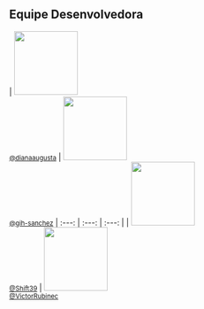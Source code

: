 ## Equipe Desenvolvedora

| [<img src="https://avatars.githubusercontent.com/dianaaugusta" width="115"><br><small>@dianaaugusta</small>](https://github.com/dianaaugusta) | [<img src="https://avatars.githubusercontent.com/gih-sanchez" width="115"><br><small>@gih-sanchez</small>](https://github.com/gih-sanchez) 
| :---: | :---: | :---: |
| [<img src="https://avatars.githubusercontent.com/Shift39" width="115"><br><small>@Shift39</small>](https://github.com/Shift39) | [<img src="https://avatars.githubusercontent.com/VictorRubinec" width="115"><br><small>@VictorRubinec</small>](https://github.com/VictorRubinec)

